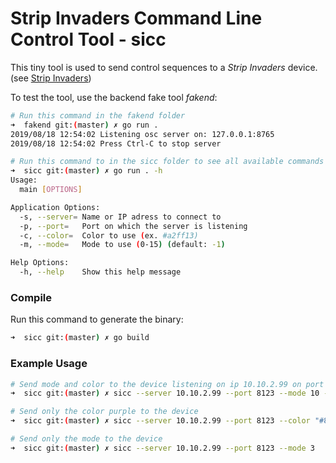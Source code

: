 # Strip Invaders Command Line Control Tool - sicc

This tiny tool is used to send control sequences to a _Strip Invaders_ device. (see [Strip Invaders](https://github.com/neophob/StripInvaders))

To test the tool, use the backend fake tool _fakend_:

```bash
# Run this command in the fakend folder
➜  fakend git:(master) ✗ go run .
2019/08/18 12:54:02 Listening osc server on: 127.0.0.1:8765
2019/08/18 12:54:02 Press Ctrl-C to stop server

# Run this command to in the sicc folder to see all available commands
➜  sicc git:(master) ✗ go run . -h
Usage:
  main [OPTIONS]

Application Options:
  -s, --server= Name or IP adress to connect to
  -p, --port=   Port on which the server is listening
  -c, --color=  Color to use (ex. #a2ff13)
  -m, --mode=   Mode to use (0-15) (default: -1)

Help Options:
  -h, --help    Show this help message
```

### Compile

Run this command to generate the binary:

```bash
➜  sicc git:(master) ✗ go build
```

### Example Usage

```bash
# Send mode and color to the device listening on ip 10.10.2.99 on port 8123
➜  sicc git:(master) ✗ sicc --server 10.10.2.99 --port 8123 --mode 10 --color red

# Send only the color purple to the device
➜  sicc git:(master) ✗ sicc --server 10.10.2.99 --port 8123 --color "#800080"

# Send only the mode to the device
➜  sicc git:(master) ✗ sicc --server 10.10.2.99 --port 8123 --mode 3

```
